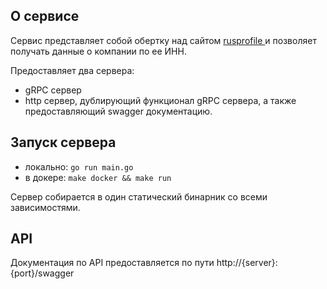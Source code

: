 ## О сервисе

Сервис представляет собой обертку над сайтом [ rusprofile ](https://www.rusprofile.ru) и позволяет получать данные о компании по ее ИНН.

Предоставляет два сервера:

- gRPC сервер
- http сервер, дублирующий функционал gRPC сервера, а также предоставляющий swagger документацию.

## Запуск сервера

- локально: `go run main.go`
- в докере: `make docker && make run`

Сервер собирается в один статический бинарник со всеми зависимостями.

## API

Документация по API предоставляется по пути http://{server}:{port}/swagger
